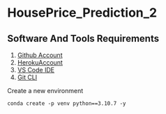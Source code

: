 # HousePrice_Prediction_2

## Software And Tools Requirements

1. [Github Account](https://github.com)
2. [HerokuAccount](https://heroku.com)
3. [VS Code IDE](https://code.visualstudio.com/)
4. [Git CLI](https://git-scm.com/download/win)

Create a new environment

```
conda create -p venv python==3.10.7 -y
```